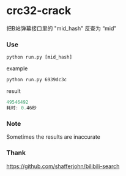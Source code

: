 # crc32-crack

把B站弹幕接口里的 "mid_hash" 反查为 “mid”

### Use

```shell
python run.py [mid_hash]
```

example

```shell
python run.py 6939dc3c
```

result

```powershell
49546492
耗时: 0.46秒
```



### Note
Sometimes the results are inaccurate

### Thank

 https://github.com/shafferjohn/bilibili-search 

